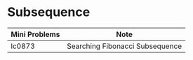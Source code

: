 # Subsequence

| Mini Problems | Note                            |
| ------------- | ------------------------------- |
| lc0873        | Searching Fibonacci Subsequence |
